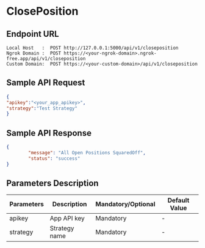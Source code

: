# ClosePosition

## Endpoint URL

```
Local Host   :  POST http://127.0.0.1:5000/api/v1/closeposition
Ngrok Domain :  POST https://<your-ngrok-domain>.ngrok-free.app/api/v1/closeposition
Custom Domain:  POST https://<your-custom-domain>/api/v1/closeposition
```



## Sample API Request

```json
{
"apikey":"<your_app_apikey>",
"strategy":"Test Strategy"
}
```



## Sample API Response

```json
{
        "message": "All Open Positions SquaredOff",
        "status": "success"
}
```

###

## Parameters Description

| Parameters | Description   | Mandatory/Optional | Default Value |
| ---------- | ------------- | ------------------ | ------------- |
| apikey     | App API key   | Mandatory          | -             |
| strategy   | Strategy name | Mandatory          | -             |
